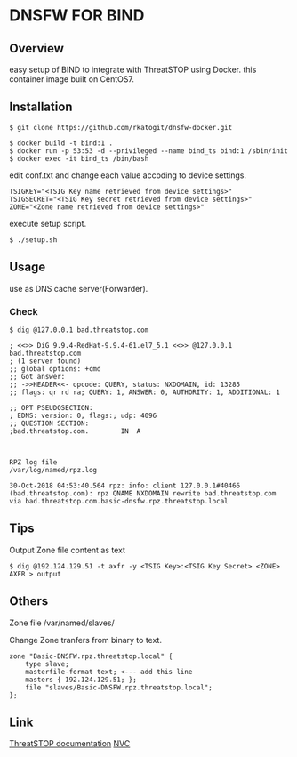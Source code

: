# DNSFW FOR BIND

## Overview
easy setup of BIND to integrate with ThreatSTOP using Docker.
this container image built on CentOS7.

## Installation
```
$ git clone https://github.com/rkatogit/dnsfw-docker.git 
```

```
$ docker build -t bind:1 .
$ docker run -p 53:53 -d --privileged --name bind_ts bind:1 /sbin/init
$ docker exec -it bind_ts /bin/bash
```
edit conf.txt and change each value accoding to device settings.
```
TSIGKEY="<TSIG Key name retrieved from device settings>"
TSIGSECRET="<TSIG Key secret retrieved from device settings>"
ZONE="<Zone name retrieved from device settings>"
```
execute setup script.
```
$ ./setup.sh 
```
## Usage
use as DNS cache server(Forwarder).
### Check
```
$ dig @127.0.0.1 bad.threatstop.com         

; <<>> DiG 9.9.4-RedHat-9.9.4-61.el7_5.1 <<>> @127.0.0.1 bad.threatstop.com
; (1 server found)
;; global options: +cmd
;; Got answer:
;; ->>HEADER<<- opcode: QUERY, status: NXDOMAIN, id: 13285
;; flags: qr rd ra; QUERY: 1, ANSWER: 0, AUTHORITY: 1, ADDITIONAL: 1

;; OPT PSEUDOSECTION:
; EDNS: version: 0, flags:; udp: 4096
;; QUESTION SECTION:
;bad.threatstop.com.		IN	A



RPZ log file
/var/log/named/rpz.log

30-Oct-2018 04:53:40.564 rpz: info: client 127.0.0.1#40466 (bad.threatstop.com): rpz QNAME NXDOMAIN rewrite bad.threatstop.com via bad.threatstop.com.basic-dnsfw.rpz.threatstop.local
```

## Tips
Output Zone file content as text
```
$ dig @192.124.129.51 -t axfr -y <TSIG Key>:<TSIG Key Secret> <ZONE> AXFR > output
```

## Others
Zone file
/var/named/slaves/<ZONE>

Change Zone tranfers from binary to text.
```
zone "Basic-DNSFW.rpz.threatstop.local" {
    type slave;
    masterfile-format text; <--- add this line
    masters { 192.124.129.51; };
    file "slaves/Basic-DNSFW.rpz.threatstop.local";
};
```
## Link
[ThreatSTOP documentation](https://docs.threatstop.com/bind9_redhat.html)
[NVC](https://www.nvc.co.jp)
